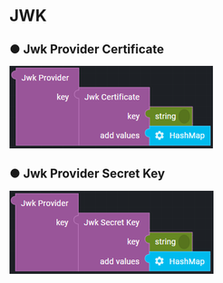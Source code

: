 # JWK

## ● Jwk Provider Certificate

![](../../../.gitbook/assets/image%20%28247%29.png)

## ● Jwk Provider Secret Key

![](../../../.gitbook/assets/image%20%28277%29.png)

